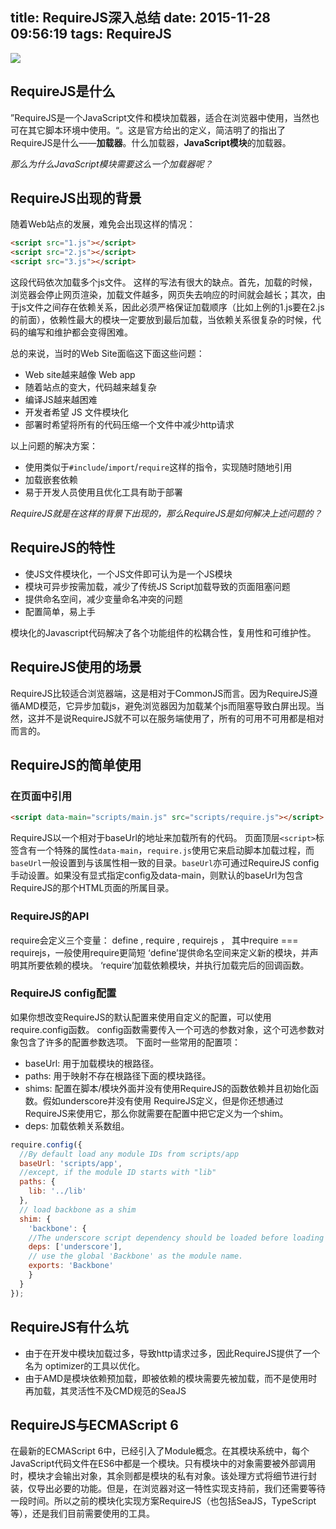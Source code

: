 title: RequireJS深入总结
date: 2015-11-28 09:56:19
tags: RequireJS
---

![](http://7xlxb6.com1.z0.glb.clouddn.com/hubidankanRequireJS_logo.png)
## RequireJS是什么
”RequireJS是一个JavaScript文件和模块加载器，适合在浏览器中使用，当然也可在其它脚本环境中使用。“。这是官方给出的定义，简洁明了的指出了RequireJS是什么——**加载器**。什么加载器，**JavaScript模块**的加载器。

*那么为什么JavaScript模块需要这么一个加载器呢？*<!--more-->

## RequireJS出现的背景
随着Web站点的发展，难免会出现这样的情况：

```html
<script src="1.js"></script>
<script src="2.js"></script>
<script src="3.js"></script>
```

这段代码依次加载多个js文件。
这样的写法有很大的缺点。首先，加载的时候，浏览器会停止网页渲染，加载文件越多，网页失去响应的时间就会越长；其次，由于js文件之间存在依赖关系，因此必须严格保证加载顺序（比如上例的1.js要在2.js的前面），依赖性最大的模块一定要放到最后加载，当依赖关系很复杂的时候，代码的编写和维护都会变得困难。

总的来说，当时的Web Site面临这下面这些问题：

* Web site越来越像 Web app
* 随着站点的变大，代码越来越复杂
* 编译JS越来越困难
* 开发者希望 JS 文件模块化
* 部署时希望将所有的代码压缩一个文件中减少http请求

以上问题的解决方案：
* 使用类似于`#include`/`import`/`require`这样的指令，实现随时随地引用
* 加载嵌套依赖
* 易于开发人员使用且优化工具有助于部署

*RequireJS就是在这样的背景下出现的，那么RequireJS是如何解决上述问题的？*
## RequireJS的特性
* 使JS文件模块化，一个JS文件即可认为是一个JS模块
* 模块可异步按需加载，减少了传统JS Script加载导致的页面阻塞问题
* 提供命名空间，减少变量命名冲突的问题
* 配置简单，易上手 

模块化的Javascript代码解决了各个功能组件的松耦合性，复用性和可维护性。

## RequireJS使用的场景
RequireJS比较适合浏览器端，这是相对于CommonJS而言。因为RequireJS遵循AMD模范，它异步加载js，避免浏览器因为加载某个js而阻塞导致白屏出现。当然，这并不是说RequireJS就不可以在服务端使用了，所有的可用不可用都是相对而言的。


## RequireJS的简单使用
### 在页面中引用
```html
<script data-main="scripts/main.js" src="scripts/require.js"></script>
```
RequireJS以一个相对于baseUrl的地址来加载所有的代码。 页面顶层`<script>`标签含有一个特殊的属性`data-main`，`require.js`使用它来启动脚本加载过程，而`baseUrl`一般设置到与该属性相一致的目录。`baseUrl`亦可通过RequireJS config手动设置。如果没有显式指定config及data-main，则默认的baseUrl为包含RequireJS的那个HTML页面的所属目录。

### RequireJS的API
require会定义三个变量： define , require , requirejs ，
其中require === requirejs，一般使用require更简短
‘define’提供命名空间来定义新的模块，并声明其所要依赖的模块。
‘require’加载依赖模块，并执行加载完后的回调函数。

### RequireJS config配置
如果你想改变RequireJS的默认配置来使用自定义的配置，可以使用require.config函数。 
config函数需要传入一个可选的参数对象，这个可选参数对象包含了许多的配置参数选项。 
下面时一些常用的配置项： 
* baseUrl: 用于加载模块的根路径。 
* paths: 用于映射不存在根路径下面的模块路径。 
* shims: 配置在脚本/模块外面并没有使用RequireJS的函数依赖并且初始化函数。假如underscore并没有使用 
RequireJS定义，但是你还想通过RequireJS来使用它，那么你就需要在配置中把它定义为一个shim。 
* deps: 加载依赖关系数组。

```javascript
require.config({
  //By default load any module IDs from scripts/app
  baseUrl: 'scripts/app',
  //except, if the module ID starts with "lib"
  paths: {
    lib: '../lib'
  },
  // load backbone as a shim
  shim: {
    'backbone': {
    //The underscore script dependency should be loaded before loading backbone.js
    deps: ['underscore'],
    // use the global 'Backbone' as the module name.
    exports: 'Backbone'
    }
  }
});
```


## RequireJS有什么坑
* 由于在开发中模块加载过多，导致http请求过多，因此RequireJS提供了一个名为 optimizer的工具以优化。 
* 由于AMD是模块依赖预加载，即被依赖的模块需要先被加载，而不是使用时再加载，其灵活性不及CMD规范的SeaJS

## RequireJS与ECMAScript 6
在最新的ECMAScript 6中，已经引入了Module概念。在其模块系统中，每个JavaScript代码文件在ES6中都是一个模块。只有模块中的对象需要被外部调用时，模块才会输出对象，其余则都是模块的私有对象。该处理方式将细节进行封装，仅导出必要的功能。但是，在浏览器对这一特性实现支持前，我们还需要等待一段时间。所以之前的模块化实现方案RequireJS（也包括SeaJS，TypeScript等），还是我们目前需要使用的工具。

